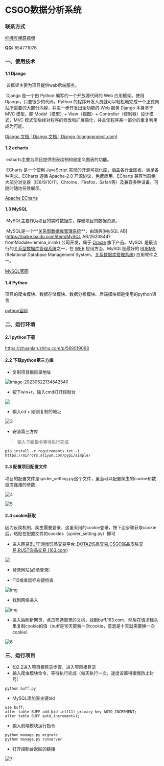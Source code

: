 
# CSGO数据分析系统
### 联系方式
[哔哩哔哩原视频](https://www.bilibili.com/video/BV12V4y1H7NE/)

**QQ:** 854771076
### 一、使用技术

#### 1.1 Django

​	该框架主要为项目提供web后端服务。

​	Django 是一个由 Python 编写的一个开放源代码的 Web 应用框架。使用 Django，只要很少的代码，Python 的程序开发人员就可以轻松地完成一个正式网站所需要的大部分内容，并进一步开发出全功能的 Web 服务 Django 本身基于 MVC 模型，即 Model（模型）+ View（视图）+ Controller（控制器）设计模式，MVC 模式使后续对程序的修改和扩展简化，并且使程序某一部分的重复利用成为可能。

[Django 文档 | Django 文档 | Django (djangoproject.com)](https://docs.djangoproject.com/zh-hans/4.2/)

#### 1.2 echarts

​	echarts主要为项目提供图表绘制和自定义图表的功能。

​	ECharts 是一个使用 JavaScript 实现的开源可视化库，涵盖各行业图表，满足各种需求。ECharts 遵循 Apache-2.0 开源协议，免费商用。ECharts 兼容当前绝大部分浏览器（IE8/9/10/11，Chrome，Firefox，Safari等）及兼容多种设备，可随时随地任性展示。

[Apache ECharts](https://echarts.apache.org/zh/index.html)

#### 1.3 MySQL

​	MySQL主要作为项目的实时数据库，存储项目的数据资源。

​	MySQL是一个**[关系型数据库管理系统](https://baike.baidu.com/item/关系型数据库管理系统/696511?fromModule=lemma_inlink)**，由瑞典[MySQL AB](https://baike.baidu.com/item/MySQL AB/2620844?fromModule=lemma_inlink) 公司开发，属于 [Oracle](https://baike.baidu.com/item/Oracle?fromModule=lemma_inlink) 旗下产品。MySQL 是最流行的[关系型数据库管理系统](https://baike.baidu.com/item/关系型数据库管理系统/696511?fromModule=lemma_inlink)之一，在 [WEB](https://baike.baidu.com/item/WEB/150564?fromModule=lemma_inlink) 应用方面，MySQL是最好的 [RDBMS](https://baike.baidu.com/item/RDBMS/1048260?fromModule=lemma_inlink) (Relational Database Management System，[关系数据库管理系统](https://baike.baidu.com/item/关系数据库管理系统/11032386?fromModule=lemma_inlink)) 应用软件之一。

[MySQL官网](https://www.mysql.com/)

#### 1.4 Python

​	项目的爬虫模块、数据存储模块、数据分析模块、后端模块都是使用的python语言

[python官网](https://www.python.org/)

### 二、运行环境

#### 2.1 python下载

https://zhuanlan.zhihu.com/p/569019068

#### 2.2 下载python第三方库

* 复制项目根目录地址

![image-20230522134542540](img/1.png)

* 按下win+r，输入cmd打开控制台

![](img/2.png)

* 输入cd + 刚刚复制的地址

![3](img/3.png)

* 安装第三方库

> 输入下面指令等待执行完成

```
pip install -r requirements.txt -i https://mirrors.aliyun.com/pypi/simple/ 
```

#### 2.3 配置项目配置文件

​	项目的配置文件是spider_setting.py这个文件，里面可以配置爬虫的cookie和数据库连接的参数

![4](img/4.png)

![5](img/5.png)

#### 2.4 cookie获取

​	因为反爬机制，爬虫需要登录，这里采用的cookie登录，按下面步骤获取cookie后，粘贴在配置文件的cookies（spider_setting.py）即可 

* 进入[网易BUFF游戏饰品交易平台_DOTA2饰品交易,CSGO饰品皮肤交易,RUST饰品交易 (163.com)](https://buff.163.com/)

![](img/wps2.jpg)

 

*  登录网站(必须登录)

* F12或者鼠标右键检查

![img](img/wps3.jpg)

 

* 找到网络进入

![img](img/wps4.jpg)

 

* 进入后刷新网页，点击筛选器里的文档，找到buff.163.com，然后在请求标头里复制cookie的值（buff是10天更新一次cookie，意思是十天就需要换一次cookie）

![6](img/6.png)

### 三、运行项目

* 如2.2进入项目根目录步骤，进入项目根目录
* 输入爬虫模块命令，等待执行完成（每天执行一次，速度设置得很慢防止封号）

```
python buff.py
```
* MySQL添加表主键bid
```
use buff;
alter table BUFF add bid int(11) primary key AUTO_INCREMENT;
alter table BUFF auto_increment=1;
```
* 输入前端模块运行指令

```
python manage.py migrate
python manage.py runserver
```

* 打开控制台返回的链接

![7](img/7.png)
